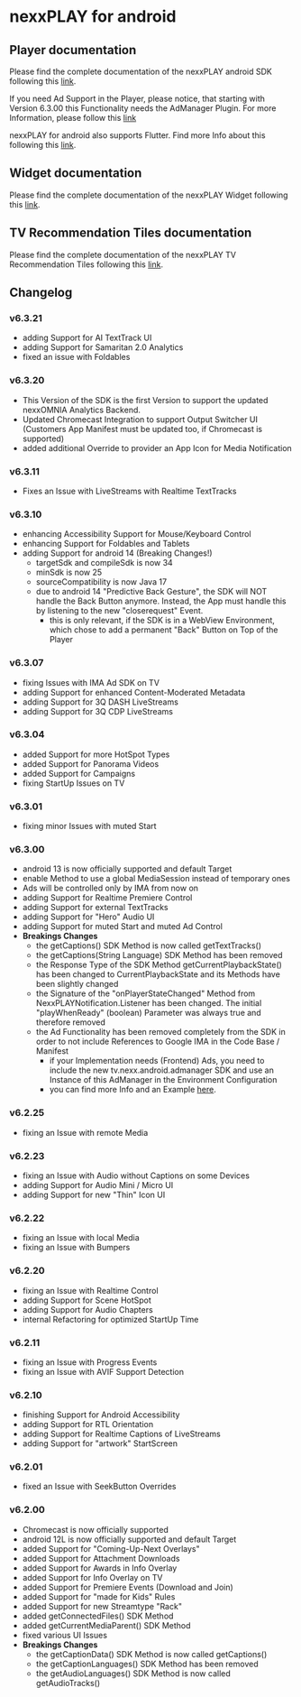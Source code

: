 # nexxPLAY for android

## Player documentation

Please find the complete documentation of the nexxPLAY android SDK following this [link](https://play.docs.nexx.cloud/native-players/nexxplay-for-android).

If you need Ad Support in the Player, please notice, that starting with Version 6.3.00 this Functionality needs the AdManager Plugin. For more Information, please follow this [link](https://play.docs.nexx.cloud/native-players/nexxplay-for-android#ad-support)

nexxPLAY for android also supports Flutter. Find more Info about this following this [link](https://play.docs.nexx.cloud/native-players/nexxplay-for-flutter).

## Widget documentation

Please find the complete documentation of the nexxPLAY Widget following this [link](https://play.docs.nexx.cloud/widgets/widgets-for-native-apps/android-widget).

## TV Recommendation Tiles documentation

Please find the complete documentation of the nexxPLAY TV Recommendation Tiles following this [link](https://play.docs.nexx.cloud/widgets/widgets-for-native-apps/androidtv-channel).


## Changelog

### v6.3.21
* adding Support for AI TextTrack UI
* adding Support for Samaritan 2.0 Analytics
* fixed an issue with Foldables

### v6.3.20
* This Version of the SDK is the first Version to support the updated nexxOMNIA Analytics Backend.
* Updated Chromecast Integration to support Output Switcher UI (Customers App Manifest must be updated too, if Chromecast is supported)
* added additional Override to provider an App Icon for Media Notification

### v6.3.11
* Fixes an Issue with LiveStreams with Realtime TextTracks

### v6.3.10
* enhancing Accessibility Support for Mouse/Keyboard Control
* enhancing Support for Foldables and Tablets
* adding Support for android 14 (Breaking Changes!)
  - targetSdk and compileSdk is now 34
  - minSdk is now 25
  - sourceCompatibility is now Java 17
  - due to android 14 "Predictive Back Gesture", the SDK will NOT handle the Back Button anymore. Instead, the App must handle this by listening to the new "closerequest" Event.
    - this is only relevant, if the SDK is in a WebView Environment, which chose to add a permanent "Back" Button on Top of the Player

### v6.3.07
* fixing Issues with IMA Ad SDK on TV
* adding Support for enhanced Content-Moderated Metadata
* adding Support for 3Q DASH LiveStreams
* adding Support for 3Q CDP LiveStreams

### v6.3.04
* added Support for more HotSpot Types
* added Support for Panorama Videos
* added Support for Campaigns
* fixing StartUp Issues on TV

### v6.3.01
* fixing minor Issues with muted Start

### v6.3.00
* android 13 is now officially supported and default Target
* enable Method to use a global MediaSession instead of temporary ones
* Ads will be controlled only by IMA from now on
* adding Support for Realtime Premiere Control
* adding Support for external TextTracks
* adding Support for "Hero" Audio UI
* adding Support for muted Start and muted Ad Control
* **Breakings Changes**
  - the getCaptions() SDK Method is now called getTextTracks()
  - the getCaptions(String Language) SDK Method has been removed
  - the Response Type of the SDK Method getCurrentPlaybackState() has been changed to CurrentPlaybackState and its Methods have been slightly changed
  - the Signature of the "onPlayerStateChanged" Method from NexxPLAYNotification.Listener has been changed. The initial "playWhenReady" (boolean) Parameter was always true and therefore removed
  - the Ad Functionality has been removed completely from the SDK in order to not include References to Google IMA in the Code Base / Manifest
    - if your Implementation needs (Frontend) Ads, you need to include the new tv.nexx.android.admanager SDK and use an Instance of this AdManager in the Environment Configuration 
    - you can find more Info and an Example [here](https://play.docs.nexx.cloud/native-players/nexxplay-for-android#ad-support).

### v6.2.25
- fixing an Issue with remote Media

### v6.2.23
- fixing an Issue with Audio without Captions on some Devices
- adding Support for Audio Mini / Micro UI
- adding Support for new "Thin" Icon UI

### v6.2.22
- fixing an Issue with local Media
- fixing an Issue with Bumpers

### v6.2.20
- fixing an Issue with Realtime Control
- adding Support for Scene HotSpot
- adding Support for Audio Chapters
- internal Refactoring for optimized StartUp Time

### v6.2.11
- fixing an Issue with Progress Events
- fixing an Issue with AVIF Support Detection

### v6.2.10
* finishing Support for Android Accessibility
* adding Support for RTL Orientation
* adding Support for Realtime Captions of LiveStreams
* adding Support for "artwork" StartScreen

### v6.2.01
- fixed an Issue with SeekButton Overrides

### v6.2.00
* Chromecast is now officially supported
* android 12L is now officially supported and default Target
* added Support for "Coming-Up-Next Overlays"
* added Support for Attachment Downloads
* added Support for Awards in Info Overlay
* added Support for Info Overlay on TV
* added Support for Premiere Events (Download and Join)
* added Support for "made for Kids" Rules
* added Support for new Streamtype "Rack"
* added getConnectedFiles() SDK Method            
* added getCurrentMediaParent() SDK Method     
* fixed various UI Issues
* **Breakings Changes**
  - the getCaptionData() SDK Method is now called getCaptions()
  - the getCaptionLanguages() SDK Method has been removed
  - the getAudioLanguages() SDK Method is now called getAudioTracks()
